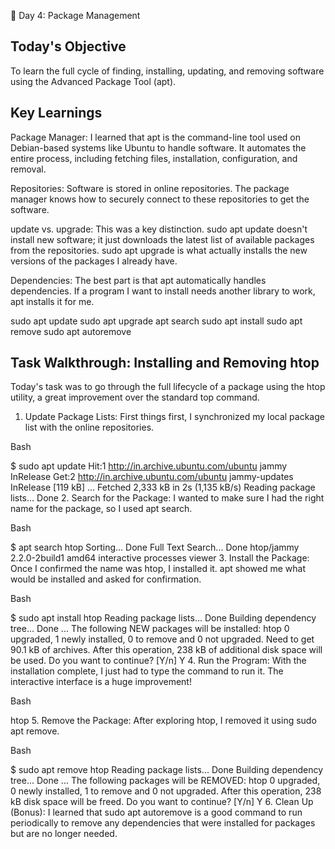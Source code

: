 🐧 Day 4: Package Management

## Today's Objective
To learn the full cycle of finding, installing, updating, and removing software using the Advanced Package Tool (apt).

## Key Learnings
Package Manager: I learned that apt is the command-line tool used on Debian-based systems like Ubuntu to handle software. It automates the entire process, including fetching files, installation, configuration, and removal.

Repositories: Software is stored in online repositories. The package manager knows how to securely connect to these repositories to get the software.

update vs. upgrade: This was a key distinction. sudo apt update doesn't install new software; it just downloads the latest list of available packages from the repositories. sudo apt upgrade is what actually installs the new versions of the packages I already have.

Dependencies: The best part is that apt automatically handles dependencies. If a program I want to install needs another library to work, apt installs it for me.

sudo apt update
sudo apt upgrade
apt search
sudo apt install
sudo apt remove
sudo apt autoremove

## Task Walkthrough: Installing and Removing htop
Today's task was to go through the full lifecycle of a package using the htop utility, a great improvement over the standard top command.

1. Update Package Lists:
First things first, I synchronized my local package list with the online repositories.

Bash

$ sudo apt update
Hit:1 http://in.archive.ubuntu.com/ubuntu jammy InRelease
Get:2 http://in.archive.ubuntu.com/ubuntu jammy-updates InRelease [119 kB]
...
Fetched 2,333 kB in 2s (1,135 kB/s)
Reading package lists... Done
2. Search for the Package:
I wanted to make sure I had the right name for the package, so I used apt search.

Bash

$ apt search htop
Sorting... Done
Full Text Search... Done
htop/jammy 2.2.0-2build1 amd64
  interactive processes viewer
3. Install the Package:
Once I confirmed the name was htop, I installed it. apt showed me what would be installed and asked for confirmation.

Bash

$ sudo apt install htop
Reading package lists... Done
Building dependency tree... Done
...
The following NEW packages will be installed:
  htop
0 upgraded, 1 newly installed, 0 to remove and 0 not upgraded.
Need to get 90.1 kB of archives.
After this operation, 238 kB of additional disk space will be used.
Do you want to continue? [Y/n] Y
4. Run the Program:
With the installation complete, I just had to type the command to run it. The interactive interface is a huge improvement!

Bash

htop
5. Remove the Package:
After exploring htop, I removed it using sudo apt remove.

Bash

$ sudo apt remove htop
Reading package lists... Done
Building dependency tree... Done
...
The following packages will be REMOVED:
  htop
0 upgraded, 0 newly installed, 1 to remove and 0 not upgraded.
After this operation, 238 kB disk space will be freed.
Do you want to continue? [Y/n] Y
6. Clean Up (Bonus):
I learned that sudo apt autoremove is a good command to run periodically to remove any dependencies that were installed for packages but are no longer needed.
